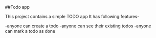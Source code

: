 ##Todo app

This project contains a simple TODO app
It has following features-

-anyone can create a todo
-anyone can see their existing todos
-anyone can mark a todo as done
